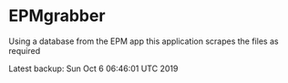 # EPMgrabber
Using a database from the EPM app this application scrapes the files as required


Latest backup: Sun Oct 6 06:46:01 UTC 2019
